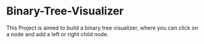 # Binary-Tree-Visualizer
This Project is aimed to build a binary tree visualizer, where you can click on a node and add a left or right child node.

